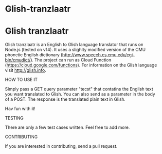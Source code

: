 # Glish-tranzlaatr
Glish tranzlaatr
================

Glish tranzlaatr is an English to Glish language translator that runs on Node.js (tested on v14). It uses a slighlty modified version of the CMU phonetic English dictionary (http://www.speech.cs.cmu.edu/cgi-bin/cmudict/). The project can run as Cloud Function (https://cloud.google.com/functions). For information on the Glish language visit http://glish.info.

HOW TO USE IT

Simply pass a GET query parameter "tecst" that contatins the English text you want translated to Glish. You can also send as a parameter in the body of a POST. The response is the translated plain text in Glish.

Hav fun with it!

TESTING

There are only a few test cases written. Feel free to add more.

CONTRIBUTING

If you are interested in contributing, send a pull request.
